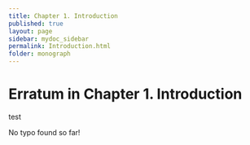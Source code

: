 ```yaml
---
title: Chapter 1. Introduction
published: true
layout: page
sidebar: mydoc_sidebar
permalink: Introduction.html
folder: monograph
---
```



# Erratum in Chapter 1. Introduction

test

No typo found so far!
